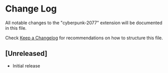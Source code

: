 # Change Log

All notable changes to the "cyberpunk-2077" extension will be documented in this file.

Check [Keep a Changelog](http://keepachangelog.com/) for recommendations on how to structure this file.

## [Unreleased]

- Initial release
